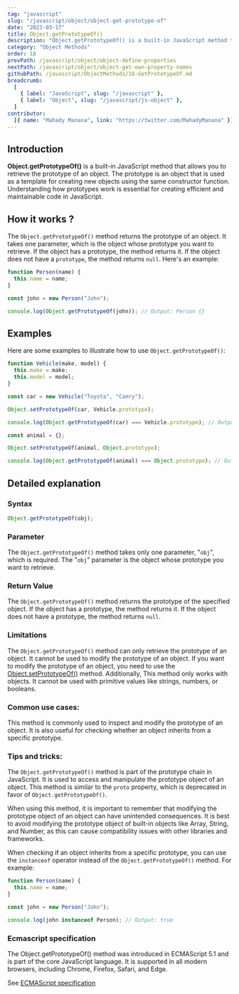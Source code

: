 ```yaml
---
tag: "javascript"
slug: "/javascript/object/object-get-prototype-of"
date: "2023-03-17"
title: Object.getPrototypeOf()
description: "Object.getPrototypeOf() is a built-in JavaScript method that allows you to retrieve the prototype of an object. The prototype is an object that is used as a template for creating new objects using the same constructor function."
category: "Object Methods"
order: 18
prevPath: /javascript/object/object-define-properties
nextPath: /javascript/object/object-get-own-property-names
githubPath: /javascript/ObjectMethods/18-GetPrototypeOf.md
breadcrumb:
  [
    { label: "JavaScript", slug: "/javascript" },
    { label: "Object", slug: "/javascript/js-object" },
  ]
contributor:
  [{ name: "Mahady Manana", link: "https://twitter.com/MahadyManana" }]
---
```


## Introduction

**Object.getPrototypeOf()** is a built-in JavaScript method that allows you to retrieve the prototype of an object. The prototype is an object that is used as a template for creating new objects using the same constructor function. Understanding how prototypes work is essential for creating efficient and maintainable code in JavaScript.

## How it works ?

The `Object.getPrototypeOf()` method returns the prototype of an object. It takes one parameter, which is the object whose prototype you want to retrieve. If the object has a prototype, the method returns it. If the object does not have a `prototype`, the method returns `null`. Here's an example:

```js
function Person(name) {
  this.name = name;
}

const john = new Person("John");

console.log(Object.getPrototypeOf(john)); // Output: Person {}
```

## Examples

Here are some examples to illustrate how to use `Object.getPrototypeOf()`:

```js
function Vehicle(make, model) {
  this.make = make;
  this.model = model;
}

const car = new Vehicle("Toyota", "Camry");

Object.setPrototypeOf(car, Vehicle.prototype);

console.log(Object.getPrototypeOf(car) === Vehicle.prototype); // Output: true
```

```js
const animal = {};

Object.setPrototypeOf(animal, Object.prototype);

console.log(Object.getPrototypeOf(animal) === Object.prototype); // Output: true
```

## Detailed explanation

### Syntax

```javascript
Object.getPrototypeOf(obj);
```

### Parameter

The `Object.getPrototypeOf()` method takes only one parameter, "`obj`", which is required. The "`obj`" parameter is the object whose prototype you want to retrieve.

### Return Value

The `Object.getPrototypeOf()` method returns the prototype of the specified object. If the object has a prototype, the method returns it. If the object does not have a prototype, the method returns `null`.

### Limitations

The `Object.getPrototypeOf()` method can only retrieve the prototype of an object. It cannot be used to modify the prototype of an object. If you want to modify the prototype of an object, you need to use the[ Object.setPrototypeOf()](/javascript/object/object-set-prototype-of) method. Additionally, This method only works with objects. It cannot be used with primitive values like strings, numbers, or booleans.

### Common use cases:

This method is commonly used to inspect and modify the prototype of an object. It is also useful for checking whether an object inherits from a specific prototype.

### Tips and tricks:

The `Object.getPrototypeOf()` method is part of the prototype chain in JavaScript. It is used to access and manipulate the prototype object of an object. This method is similar to the `proto` property, which is deprecated in favor of `Object.getPrototypeOf()`.

When using this method, it is important to remember that modifying the prototype object of an object can have unintended consequences. It is best to avoid modifying the prototype object of built-in objects like Array, String, and Number, as this can cause compatibility issues with other libraries and frameworks.

When checking if an object inherits from a specific prototype, you can use the `instanceof` operator instead of the `Object.getPrototypeOf()` method. For example:

```js
function Person(name) {
  this.name = name;
}

const john = new Person("John");

console.log(john instanceof Person); // Output: true
```

### Ecmascript specification

The Object.getPrototypeOf() method was introduced in ECMAScript 5.1 and is part of the core JavaScript language. It is supported in all modern browsers, including Chrome, Firefox, Safari, and Edge.

See <a href="https://tc39.es/ecma262/multipage/fundamental-objects.html#sec-object.getprototypeof" target="_blank" rel="noopener noreferrer">ECMAScript specification</a>
